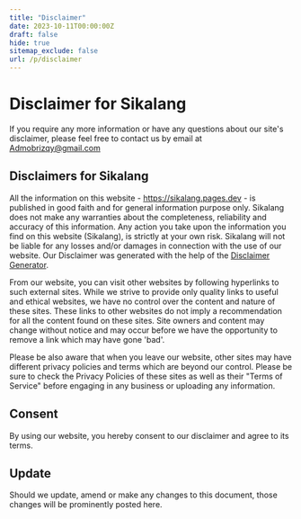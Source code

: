 ```yaml
---
title: "Disclaimer"
date: 2023-10-11T00:00:00Z
draft: false
hide: true
sitemap_exclude: false
url: /p/disclaimer
---
```


Disclaimer for Sikalang
=========================

If you require any more information or have any questions about our site's disclaimer, please feel free to contact us by email at Admobrizqy@gmail.com

Disclaimers for Sikalang
--------------------------

All the information on this website - https://sikalang.pages.dev - is published in good faith and for general information purpose only. Sikalang does not make any warranties about the completeness, reliability and accuracy of this information. Any action you take upon the information you find on this website (Sikalang), is strictly at your own risk. Sikalang will not be liable for any losses and/or damages in connection with the use of our website. Our Disclaimer was generated with the help of the [Disclaimer Generator](https://www.privacypolicyonline.com/disclaimer-generator/).

From our website, you can visit other websites by following hyperlinks to such external sites. While we strive to provide only quality links to useful and ethical websites, we have no control over the content and nature of these sites. These links to other websites do not imply a recommendation for all the content found on these sites. Site owners and content may change without notice and may occur before we have the opportunity to remove a link which may have gone 'bad'.

Please be also aware that when you leave our website, other sites may have different privacy policies and terms which are beyond our control. Please be sure to check the Privacy Policies of these sites as well as their "Terms of Service" before engaging in any business or uploading any information.

Consent
-------

By using our website, you hereby consent to our disclaimer and agree to its terms.

Update
------

Should we update, amend or make any changes to this document, those changes will be prominently posted here.